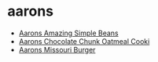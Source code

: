 # aarons

 * [Aarons Amazing Simple Beans](../index/a/aarons-amazing-simple-beans.json)
 * [Aarons Chocolate Chunk Oatmeal Cooki](../index/a/aarons-chocolate-chunk-oatmeal-cooki.json)
 * [Aarons Missouri Burger](../index/a/aarons-missouri-burger.json)
